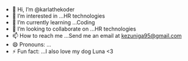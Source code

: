 - 👋 Hi, I’m @karlathekoder
- 👀 I’m interested in ...HR technologies
- 🌱 I’m currently learning ...Coding
- 💞️ I’m looking to collaborate on ...HR technologies
- 📫 How to reach me ...Send me an email at kezuniga95@gmail.com
- 😄 Pronouns: ...
- ⚡ Fun fact: ...I also love my dog Luna <3

<!---
karlathekoder/karlathekoder is a ✨ special ✨ repository because its `README.md` (this file) appears on your GitHub profile.
You can click the Preview link to take a look at your changes.
--->
